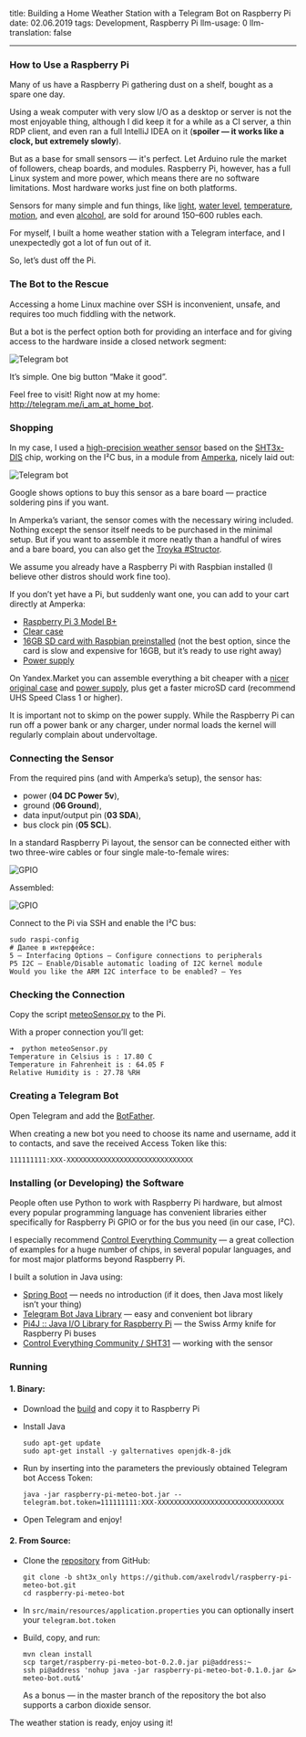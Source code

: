 title: Building a Home Weather Station with a Telegram Bot on Raspberry Pi
date: 02.06.2019
tags: Development, Raspberry Pi
llm-usage: 0
llm-translation: false

---

### How to Use a Raspberry Pi

Many of us have a Raspberry Pi gathering dust on a shelf, bought as a spare one day.

Using a weak computer with very slow I/O as a desktop or server is not the most enjoyable thing, although I did keep it for a while as a CI server, a thin RDP client, and even ran a full IntelliJ IDEA on it (**spoiler — it works like a clock, but extremely slowly**).

But as a base for small sensors — it's perfect. Let Arduino rule the market of followers, cheap boards, and modules. Raspberry Pi, however, has a full Linux system and more power, which means there are no software limitations. Most hardware works just fine on both platforms.

Sensors for many simple and fun things, like [light](http://amperka.ru/product/troyka-light-sensor), [water level](http://amperka.ru/product/water-level-sensor-straight), [temperature](http://amperka.ru/product/troyka-temperature-sensor), [motion](http://amperka.ru/product/zelo-motion-sensor), and even [alcohol](http://amperka.ru/product/troyka-mq3-gas-sensor), are sold for around 150–600 rubles each.

For myself, I built a home weather station with a Telegram interface, and I unexpectedly got a lot of fun out of it.

So, let’s dust off the Pi.

### The Bot to the Rescue
Accessing a home Linux machine over SSH is inconvenient, unsafe, and requires too much fiddling with the network.

But a bot is the perfect option both for providing an interface and for giving access to the hardware inside a closed network segment:

![Telegram bot](raspberry-pi-meteo/i-am-at-home-bot.png)

It’s simple. One big button “Make it good”.

Feel free to visit! Right now at my home: http://telegram.me/i_am_at_home_bot.

### Shopping
In my case, I used a [high-precision weather sensor](http://amperka.ru/product/troyka-meteo-sensor?utm_source=man&utm_campaign=troyka-meteo-sensor) based on the [SHT3x-DIS](https://www.sensirion.com/en/environmental-sensors/humidity-sensors/digital-humidity-sensors-for-various-applications) chip, working on the I²C bus, in a module from [Amperka](http://amperka.ru), nicely laid out:

![Telegram bot](raspberry-pi-meteo/amperka-meteo-sensor.jpg)

Google shows options to buy this sensor as a bare board — practice soldering pins if you want.

In Amperka’s variant, the sensor comes with the necessary wiring included. Nothing except the sensor itself needs to be purchased in the minimal setup. But if you want to assemble it more neatly than a handful of wires and a bare board, you can also get the [Troyka #Structor](http://amperka.ru/product/structor-troyka).

We assume you already have a Raspberry Pi with Raspbian installed (I believe other distros should work fine too). 

If you don’t yet have a Pi, but suddenly want one, you can add to your cart directly at Amperka:

- [Raspberry Pi 3 Model B+](http://amperka.ru/product/raspberry-pi-3-model-b-plus)
- [Clear case](http://amperka.ru/product/rpi-case-clear)
- [16GB SD card with Raspbian preinstalled](http://amperka.ru/product/raspbian-micro-sd-card) (not the best option, since the card is slow and expensive for 16GB, but it’s ready to use right away)
- [Power supply](http://amperka.ru/product/usb-power-plug-3a)

On Yandex.Market you can assemble everything a bit cheaper with a [nicer original case](https://www.raspberrypi.org/products/raspberry-pi-3-case) and [power supply](https://www.raspberrypi.org/products/raspberry-pi-universal-power-supply), plus get a faster microSD card (recommend UHS Speed Class 1 or higher).

It is important not to skimp on the power supply. While the Raspberry Pi can run off a power bank or any charger, under normal loads the kernel will regularly complain about undervoltage.

### Connecting the Sensor
From the required pins (and with Amperka’s setup), the sensor has:

- power (**04 DC Power 5v**),
- ground (**06 Ground**),
- data input/output pin (**03 SDA**),
- bus clock pin (**05 SCL**). 

In a standard Raspberry Pi layout, the sensor can be connected either with two three-wire cables or four single male-to-female wires:

![GPIO](raspberry-pi-meteo/pi3gpio-meteo.png)

Assembled:

![GPIO](raspberry-pi-meteo/rpi-meteo.jpg)

Connect to the Pi via SSH and enable the I²C bus:
```
sudo raspi-config
# Далее в интерфейсе:
5 — Interfacing Options — Configure connections to peripherals
P5 I2C — Enable/Disable automatic loading of I2C kernel module 
Would you like the ARM I2C interface to be enabled? — Yes
```

### Checking the Connection
Copy the script [meteoSensor.py](https://gist.github.com/axelrodvl/d1ce721c2851c8aaa413f337bff418f5) to the Pi.

With a proper connection you’ll get:
```
➜  python meteoSensor.py 
Temperature in Celsius is : 17.80 C
Temperature in Fahrenheit is : 64.05 F
Relative Humidity is : 27.78 %RH
```


### Creating a Telegram Bot
Open Telegram and add the [BotFather](https://core.telegram.org/bots#3-how-do-i-create-a-bot).

When creating a new bot you need to choose its name and username, add it to contacts, and save the received Access Token like this:
```
111111111:XXX-XXXXXXXXXXXXXXXXXXXXXXXXXXXXXXX
```


### Installing (or Developing) the Software
People often use Python to work with Raspberry Pi hardware, but almost every popular programming language has convenient libraries either specifically for Raspberry Pi GPIO or for the bus you need (in our case, I²C).

I especially recommend [Control Everything Community](https://github.com/ControlEverythingCommunity) — a great collection of examples for a huge number of chips, in several popular languages, and for most major platforms beyond Raspberry Pi. 

I built a solution in Java using:

- [Spring Boot](https://spring.io/projects/spring-boot) — needs no introduction (if it does, then Java most likely isn’t your thing)
- [Telegram Bot Java Library](https://github.com/rubenlagus/TelegramBots) — easy and convenient bot library
- [Pi4J :: Java I/O Library for Raspberry Pi](https://github.com/Pi4J/pi4j) — the Swiss Army knife for Raspberry Pi buses
- [Control Everything Community / SHT31](https://github.com/ControlEverythingCommunity/SHT31/blob/master/Java/SHT31.java) — working with the sensor

### Running

#### 1. Binary:
- Download the [build](article/raspberry-pi-meteo/raspberry-pi-meteo-bot.jar) and copy it to Raspberry Pi
- Install Java

	```
	sudo apt-get update
	sudo apt-get install -y galternatives openjdk-8-jdk
	```
- Run by inserting into the parameters the previously obtained Telegram bot Access Token:

	```
	java -jar raspberry-pi-meteo-bot.jar --telegram.bot.token=111111111:XXX-XXXXXXXXXXXXXXXXXXXXXXXXXXXXXXX
	```
- Open Telegram and enjoy!

#### 2. From Source:
- Clone the [repository](https://github.com/axelrodvl/raspberry-pi-meteo-bot.git) from GitHub:
	
	```
	git clone -b sht3x_only https://github.com/axelrodvl/raspberry-pi-meteo-bot.git
	cd raspberry-pi-meteo-bot
	```
- In `src/main/resources/application.properties` you can optionally insert your `telegram.bot.token`
- Build, copy, and run:

	```
	mvn clean install
	scp target/raspberry-pi-meteo-bot-0.2.0.jar pi@address:~
	ssh pi@address 'nohup java -jar raspberry-pi-meteo-bot-0.1.0.jar &> meteo-bot.out&'
	```

	As a bonus — in the master branch of the repository the bot also supports a carbon dioxide sensor. 

The weather station is ready, enjoy using it!
